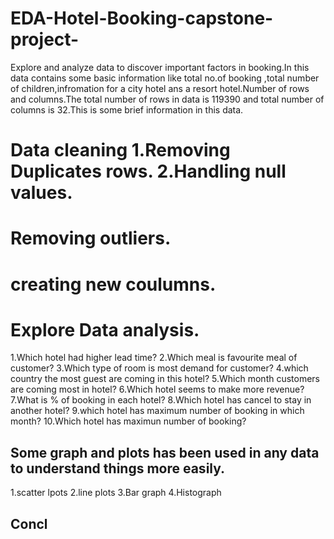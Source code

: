 # EDA-Hotel-Booking-capstone-project-
Explore and analyze data to discover important factors in booking.In this data contains some basic information like total no.of booking ,total number of children,infromation for a city hotel ans a resort hotel.Number of rows and columns.The total number of rows in data is 119390 and total number of columns is 32.This is some brief information in this data.
# Data cleaning                                                                                                                        1.Removing Duplicates rows.                                                                                                        2.Handling null values.                                                                                                             
# Removing outliers.                                                                                                                   
# creating new coulumns.                                                                                                                
# Explore Data analysis. 
1.Which hotel had higher lead time?                                                                                               2.Which meal is favourite meal of customer?                                                                                      3.Which type of room is most demand for customer?                                                                                  4.which country the most guest are coming in this hotel?                                                                           5.Which month customers are coming most in hotel?                                                                                  6.Which hotel seems to make more revenue?                                                                                          7.What is % of booking in each hotel?                                                                                              8.Which hotel has cancel to stay in another hotel?                                                                                 9.which hotel has maximum number of booking in which month?                                                                        10.Which hotel has maximun number of booking?
## Some graph and plots has been used in any data to understand things more easily.                                               
 1.scatter lpots                                                                                                                    2.line plots                                                                                                                       3.Bar graph                                                                                                                        4.Histograph                                                                                                                
## Concl
